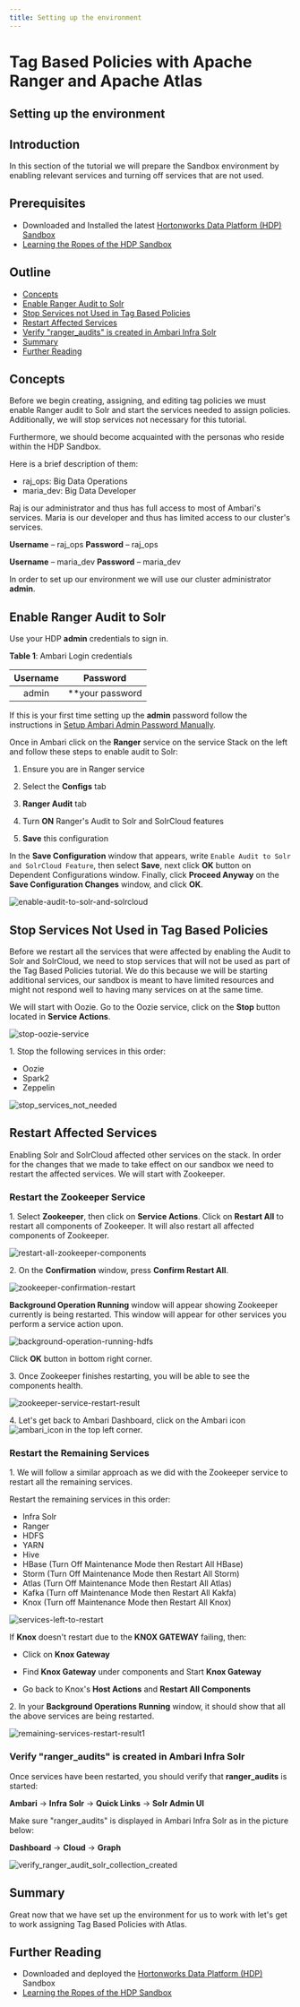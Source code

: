 ```yaml
---
title: Setting up the environment
---
```


# Tag Based Policies with Apache Ranger and Apache Atlas

## Setting up the environment

## Introduction

In this section of the tutorial we will prepare the Sandbox environment by enabling relevant services and turning off services that are not used.

## Prerequisites

- Downloaded and Installed the latest [Hortonworks Data Platform (HDP) Sandbox](https://hortonworks.com/downloads/#sandbox)
- [Learning the Ropes of the HDP Sandbox](https://hortonworks.com/tutorial/learning-the-ropes-of-the-hortonworks-sandbox/)

## Outline

- [Concepts](#concepts)
- [Enable Ranger Audit to Solr](#enable-Ranger-Audit-to-Solr)
- [Stop Services not Used in Tag Based Policies](#stop-services-not-used-in-tag-based-policies)
- [Restart Affected Services](#restart-affected-services)
- [Verify "ranger_audits" is created in Ambari Infra Solr](#verify-"ranger_audits"-is-created-in-ambari-infra-solr)
- [Summary](#summary)
- [Further Reading](#further-reading)

## Concepts

Before we begin creating, assigning, and editing tag policies we must enable Ranger audit to Solr and start the services needed to assign policies. Additionally, we will stop services not necessary for this tutorial.

Furthermore, we should become acquainted with the personas who reside within the HDP Sandbox.

Here is a brief description of them:

- raj_ops: Big Data Operations
- maria_dev: Big Data Developer

Raj is our administrator and thus has full access to most of Ambari's services.
Maria is our developer and thus has limited access to our cluster's services.

**Username** – raj_ops
**Password** – raj_ops

**Username** – maria_dev
**Password** – maria_dev

In order to set up our environment we will use our cluster administrator **admin**.

## Enable Ranger Audit to Solr

Use your HDP **admin** credentials to sign in.

**Table 1**: Ambari Login credentials

| Username | Password |
|:---:|:---:|
| admin | **your password |

If this is your first time setting up the **admin** password follow the instructions in [Setup Ambari Admin Password Manually](https://hortonworks.com/tutorial/learning-the-ropes-of-the-hortonworks-sandbox/#admin-password-reset).

Once in Ambari click on the **Ranger** service on the service Stack on the left and follow these steps to enable audit to Solr:

1. Ensure you are in Ranger service

2. Select the **Configs** tab

3. **Ranger Audit** tab

4. Turn **ON** Ranger's Audit to Solr and SolrCloud features

5. **Save** this configuration

In the **Save Configuration** window that appears, write `Enable Audit to Solr and SolrCloud Feature`, then select **Save**, next click **OK** button on Dependent Configurations window.
Finally, click **Proceed Anyway** on the **Save Configuration Changes** window, and click **OK**.

![enable-audit-to-solr-and-solrcloud](assets/images/enable-ranger-audit-to-solr-and-solrcloud.jpg)

## Stop Services Not Used in Tag Based Policies

Before we restart all the services that were affected by enabling the Audit to Solr and SolrCloud, we need to stop services that will not be used as part of the Tag Based Policies tutorial. We do this because we will be starting additional services, our sandbox is meant to have limited resources and might not respond well to having many services on at the same time.

We will start with Oozie. Go to the Oozie service, click on the **Stop** button located in **Service Actions**.

![stop-oozie-service](assets/images/stop-oozie-service.jpg)

1\. Stop the following services in this order:

- Oozie
- Spark2
- Zeppelin

![stop_services_not_needed](assets/images/stop-services-not-needed.jpg)

## Restart Affected Services

 Enabling Solr and SolrCloud affected other services on the stack. In order for the changes that we made to take effect on our sandbox we need to restart the affected services. We will start with Zookeeper.

### Restart the Zookeeper Service

1\. Select **Zookeeper**, then click on **Service Actions**. Click on **Restart All** to restart all components of Zookeeper. It will also restart all affected components of Zookeeper.

![restart-all-zookeeper-components](assets/images/restart-all-zookeeper-components.jpg)

2\. On the **Confirmation** window, press **Confirm Restart All**.

![zookeeper-confirmation-restart](assets/images/zookeeper-confirmation-restart.jpg)

**Background Operation Running** window will appear showing Zookeeper currently is being restarted. This window will appear for other services you perform a service action upon.

![background-operation-running-hdfs](assets/images/background-operation-running-zookeeper.jpg)

Click **OK** button in bottom right corner.

3\. Once Zookeeper finishes restarting, you will be able to see the components health.

![zookeeper-service-restart-result](assets/images/zookeeper-service-restart-result.jpg)

4\. Let's get back to Ambari Dashboard, click on the Ambari icon ![ambari_icon](assets/images/ambari_icon.jpg) in the top left corner.

### Restart the Remaining Services

1\. We will follow a similar approach as we did with the Zookeeper service to restart all the remaining services.

Restart the remaining services in this order:

- Infra Solr
- Ranger
- HDFS
- YARN
- Hive
- HBase (Turn Off Maintenance Mode then Restart All HBase)
- Storm (Turn Off Maintenance Mode then Restart All Storm)
- Atlas (Turn Off Maintenance Mode then Restart All Atlas)
- Kafka (Turn off Maintenance Mode then Restart All Kakfa)
- Knox  (Turn off Maintenance Mode then Restart All Knox)

![services-left-to-restart](assets/images/services-left-to-restart.jpg)

If **Knox** doesn't restart due to the **KNOX GATEWAY** failing, then:

- Click on **Knox Gateway**

- Find **Knox Gateway** under components and Start **Knox Gateway**

- Go back to Knox's **Host Actions** and **Restart All Components**

2\. In your **Background Operations Running** window, it should show that all the above services are being restarted.

![remaining-services-restart-result1](assets/images/remaining-services-restart-result.jpg)

### Verify "ranger_audits" is created in Ambari Infra Solr

Once services have been restarted, you should verify that **ranger_audits** is started:

**Ambari** -> **Infra Solr** -> **Quick Links** -> **Solr Admin UI**

Make sure "ranger_audits" is displayed in Ambari Infra Solr as in the picture below:

**Dashboard** -> **Cloud** -> **Graph**

![verify_ranger_audit_solr_collection_created](assets/images/verify-ranger-audit-solr-collection-created.jpg)

## Summary

Great now that we have set up the environment for us to work with let's get to work assigning Tag Based Policies with Atlas.

## Further Reading

- Downloaded and deployed the [Hortonworks Data Platform (HDP)](https://hortonworks.com/downloads/#sandbox) Sandbox
- [Learning the Ropes of the HDP Sandbox](https://hortonworks.com/tutorial/learning-the-ropes-of-the-hortonworks-sandbox/)